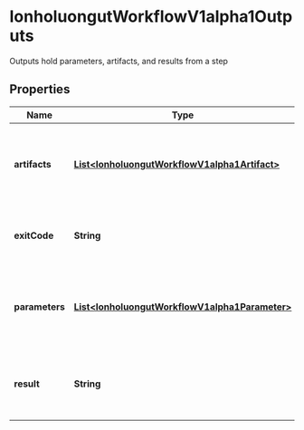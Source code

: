 

# IonholuongutWorkflowV1alpha1Outputs

Outputs hold parameters, artifacts, and results from a step

## Properties

Name | Type | Description | Notes
------------ | ------------- | ------------- | -------------
**artifacts** | [**List&lt;IonholuongutWorkflowV1alpha1Artifact&gt;**](IonholuongutWorkflowV1alpha1Artifact.md) | Artifacts holds the list of output artifacts produced by a step |  [optional]
**exitCode** | **String** | ExitCode holds the exit code of a script template |  [optional]
**parameters** | [**List&lt;IonholuongutWorkflowV1alpha1Parameter&gt;**](IonholuongutWorkflowV1alpha1Parameter.md) | Parameters holds the list of output parameters produced by a step |  [optional]
**result** | **String** | Result holds the result (stdout) of a script template |  [optional]




